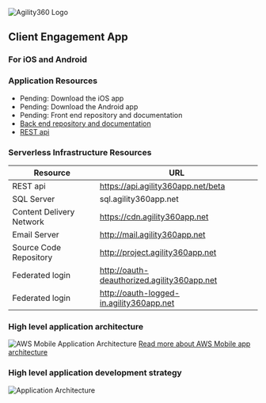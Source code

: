 ![Agility360 Logo](https://raw.githubusercontent.com/Agility360/CEA/master/assets/logo/logo7868398_sm.png "Agility360 Logo")
## Client Engagement App
### For iOS and Android

### Application Resources
 - Pending: Download the iOS app
 - Pending: Download the Android app
 - Pending: Front end repository and documentation
 - [Back end repository and documentation](https://github.com/Agility360/CEA/tree/master/backend)
 - [REST api](https://api.agility360app.net/beta)

### Serverless Infrastructure Resources

| Resource  | URL |
| ------------- | ------------- |
| REST api  | https://api.agility360app.net/beta |
| SQL Server  | sql.agility360app.net  |
| Content Delivery Network  | https://cdn.agility360app.net  |
| Email Server  | http://mail.agility360app.net  |
| Source Code Repository  | http://project.agility360app.net  |
| Federated login  | http://oauth-deauthorized.agility360app.net  |
| Federated login  | http://oauth-logged-in.agility360app.net  |


### High level application architecture
 ![AWS Mobile Application Architecture](https://raw.githubusercontent.com/Agility360/CEA/master/enterprise-mobile-hub_serverless-compute-app.png "AWS Mobile app architecture")
 [Read more about AWS Mobile app architecture](https://aws.amazon.com/mobile/)

### High level application development strategy
 ![Application Architecture](https://raw.githubusercontent.com/Agility360/CEA/master/application-architecture2.png "Application Architecture")
